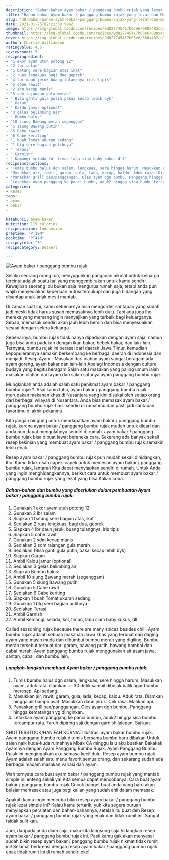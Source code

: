 ```yaml
---
description: "Bahan-bahan Ayam bakar / panggang bumbu rujak yang lezat dan Mudah Dibuat"
title: "Bahan-bahan Ayam bakar / panggang bumbu rujak yang lezat dan Mudah Dibuat"
slug: 438-bahan-bahan-ayam-bakar-panggang-bumbu-rujak-yang-lezat-dan-mudah-dibuat
date: 2021-01-25T02:21:50.994Z
image: https://img-global.cpcdn.com/recipes/9d827745417b03e6/680x482cq70/ayam-bakar-panggang-bumbu-rujak-foto-resep-utama.jpg
thumbnail: https://img-global.cpcdn.com/recipes/9d827745417b03e6/680x482cq70/ayam-bakar-panggang-bumbu-rujak-foto-resep-utama.jpg
cover: https://img-global.cpcdn.com/recipes/9d827745417b03e6/680x482cq70/ayam-bakar-panggang-bumbu-rujak-foto-resep-utama.jpg
author: Charlie Williamson
ratingvalue: 4.6
reviewcount: 5
recipeingredient:
- "1 ekor ayam utuh potong 12"
- "2 lbr salam"
- "1 batang sere bagian atas ikat"
- "2 ruas lengkuas bagi dua geprek"
- "4 lbr daun jeruk buang tulangnya iris tipis"
- "5 cabe rawit"
- "2 sdm kecap manis"
- "3 sdm rajangan gula merah"
- " Bisa ganti gula putih pakai kecap lebih byk"
- " Garam"
- " Kaldu jamur optional"
- "3 gelas belimbing air"
- " Bumbu halus"
- "10 siung Bawang merah segenggam"
- "5 siung Bawang putih"
- "5 Cabe rawit"
- "6 Cabe keriting"
- "1 buah Tomat ukuran sedang"
- "1 btg sere bagian putihnya"
- " Terasi"
- " Garnish"
- " Kemangi selada kol timun labu siam baby kukus dll"
recipeinstructions:
- "Tumis bumbu halus dgn salam, lengkuas, sere hingga harum. Masukkan ayam, aduk rata. diamkan +- 30 detik sambil dibolak balik agar bumbu meresap. Api sedang."
- "Masukkan air, rawit, garam, gula, lada, kecap, kaldu. Aduk rata. Diamkan hingga air hampir asat. Masukkan daun jeruk. Cek rasa. Matikan api."
- "Panaskan grill pan/panggangan. Oles ayam dgn bumbu. Panggang hingga kematangan yg diinginkan."
- "Letakkan ayam panggang ke panci bumbu, aduk2 hingga sisa bumbu tercampur rata. Taruh dipiring saji dengan garnish lalapan. Sajikan."
categories:
- Resep
tags:
- ayam
- bakar
- 

katakunci: ayam bakar  
nutrition: 119 calories
recipecuisine: Indonesian
preptime: "PT18M"
cooktime: "PT47M"
recipeyield: "3"
recipecategory: Dessert

---
```



![Ayam bakar / panggang bumbu rujak](https://img-global.cpcdn.com/recipes/9d827745417b03e6/680x482cq70/ayam-bakar-panggang-bumbu-rujak-foto-resep-utama.jpg)

Selaku seorang orang tua, menyuguhkan panganan nikmat untuk keluarga tercinta adalah suatu hal yang menggembirakan untuk kamu sendiri. Kewajiban seorang ibu bukan saja mengurus rumah saja, tetapi anda pun wajib menyediakan keperluan nutrisi tercukupi dan juga hidangan yang disantap anak-anak mesti mantab.

Di zaman  saat ini, kamu sebenarnya bisa mengorder santapan yang sudah jadi meski tidak harus susah memasaknya lebih dulu. Tapi ada juga lho mereka yang memang ingin menyajikan yang terbaik bagi keluarganya. Sebab, memasak sendiri akan jauh lebih bersih dan bisa menyesuaikan sesuai dengan selera keluarga. 

Sebenarnya, bumbu rujak tidak hanya dipadukan dengan ayam saja, namun juga bisa anda padukan dengan ikan bakar, bebek bakar, dan lain-lain. Ternyata, bumbu rujak ini berasal dari daerah Jawa Timur, kemudian kepopulerannya semakin berkembang ke berbagai daerah di Indonesia dan menjadi. Resep Ayam - Masakan dari olahan ayam sangat beragam ada ayam goreng, ayam bakar dan lain-lain Apalagi Indonesia dengan culture budaya yang begitu beragam Salah satu masakan yang paling umum ialah masakan olahan dari ayam dan salah satunya ayam panggang bumbu rujak.

Mungkinkah anda adalah salah satu penikmat ayam bakar / panggang bumbu rujak?. Asal kamu tahu, ayam bakar / panggang bumbu rujak merupakan makanan khas di Nusantara yang kini disukai oleh setiap orang dari berbagai wilayah di Nusantara. Anda bisa memasak ayam bakar / panggang bumbu rujak hasil sendiri di rumahmu dan pasti jadi santapan favoritmu di akhir pekanmu.

Kita jangan bingung untuk mendapatkan ayam bakar / panggang bumbu rujak, karena ayam bakar / panggang bumbu rujak mudah untuk dicari dan anda pun dapat mengolahnya sendiri di rumah. ayam bakar / panggang bumbu rujak bisa dibuat lewat beraneka cara. Sekarang ada banyak sekali resep kekinian yang membuat ayam bakar / panggang bumbu rujak semakin lebih enak.

Resep ayam bakar / panggang bumbu rujak pun mudah sekali dihidangkan, lho. Kamu tidak usah capek-capek untuk memesan ayam bakar / panggang bumbu rujak, lantaran Kita dapat menyiapkan sendiri di rumah. Untuk Anda yang ingin menghidangkannya, berikut cara untuk membuat ayam bakar / panggang bumbu rujak yang lezat yang bisa Kalian coba.

<!--inarticleads1-->

##### Bahan-bahan dan bumbu yang diperlukan dalam pembuatan Ayam bakar / panggang bumbu rujak:

1. Gunakan 1 ekor ayam utuh potong 12
1. Gunakan 2 lbr salam
1. Siapkan 1 batang sere bagian atas, ikat
1. Sediakan 2 ruas lengkuas, bagi dua, geprek
1. Siapkan 4 lbr daun jeruk, buang tulangnya, iris tipis
1. Siapkan 5 cabe rawit
1. Gunakan 2 sdm kecap manis
1. Sediakan 3 sdm rajangan gula merah
1. Sediakan  (Bisa ganti gula putih, pakai kecap lebih byk)
1. Siapkan  Garam
1. Ambil  Kaldu jamur (optional)
1. Sediakan 3 gelas belimbing air
1. Siapkan  Bumbu halus:
1. Ambil 10 siung Bawang merah (segenggam)
1. Gunakan 5 siung Bawang putih
1. Gunakan 5 Cabe rawit
1. Sediakan 6 Cabe keriting
1. Siapkan 1 buah Tomat ukuran sedang
1. Gunakan 1 btg sere bagian putihnya
1. Sediakan  Terasi
1. Ambil  Garnish:
1. Ambil  Kemangi, selada, kol, timun, labu siam baby kukus, dll


Called seasoning rujak because there are many spices besides chili. Ayam bumbu rujak adalah sebuah makanan Jawa khas yang terbuat dari daging ayam yang masih muda dan dibumbui bumbu merah yang digiling. Bumbu merah tersebut terbuat dari garam, bawang putih, bawang bombai dan cabai merah. Ayam panggang bumbu rujak menggunakan air asam jawa, santan, cabai, dan bumbu lain. 

<!--inarticleads2-->

##### Langkah-langkah membuat Ayam bakar / panggang bumbu rujak:

1. Tumis bumbu halus dgn salam, lengkuas, sere hingga harum. Masukkan ayam, aduk rata. diamkan +- 30 detik sambil dibolak balik agar bumbu meresap. Api sedang.
1. Masukkan air, rawit, garam, gula, lada, kecap, kaldu. Aduk rata. Diamkan hingga air hampir asat. Masukkan daun jeruk. Cek rasa. Matikan api.
1. Panaskan grill pan/panggangan. Oles ayam dgn bumbu. Panggang hingga kematangan yg diinginkan.
1. Letakkan ayam panggang ke panci bumbu, aduk2 hingga sisa bumbu tercampur rata. Taruh dipiring saji dengan garnish lalapan. Sajikan.


SHUTTERSTOCK/HANIFAH KURNIATIIlustrasi ayam bakar bumbu rujak. Ayam panggang bumbu rujak ditumis bersama bumbu baru dibakar. Untuk sajen naik kuda-kuda rumahnya Mbak CA minggu lalu aku buatkan Bakakak Ayamnya dengan Ayam Panggang Bumbu Rujak. Ayam Panggang Bumbu Rujak ini mengingatkan aku semasa kecil dulu. Resep ayam bumbu rujak - Ayam adalah salah satu menu favorit semua orang, dan sekarang sudah ada berbagai macam masakan variasi dari ayam. 

Wah ternyata cara buat ayam bakar / panggang bumbu rujak yang mantab simple ini enteng sekali ya! Kita semua dapat mencobanya. Cara buat ayam bakar / panggang bumbu rujak Cocok banget buat anda yang baru akan belajar memasak atau juga bagi kalian yang sudah ahli dalam memasak.

Apakah kamu ingin mencoba bikin resep ayam bakar / panggang bumbu rujak lezat simple ini? Kalau kamu tertarik, yuk kita segera buruan menyiapkan peralatan dan bahan-bahannya, setelah itu buat deh Resep ayam bakar / panggang bumbu rujak yang enak dan tidak rumit ini. Sangat taidak sulit kan. 

Jadi, daripada anda diam saja, maka kita langsung saja hidangkan resep ayam bakar / panggang bumbu rujak ini. Pasti kamu gak akan menyesal sudah bikin resep ayam bakar / panggang bumbu rujak nikmat tidak rumit ini! Selamat berkreasi dengan resep ayam bakar / panggang bumbu rujak enak tidak rumit ini di rumah sendiri,oke!.

